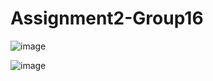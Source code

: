 # Assignment2-Group16


![image](https://user-images.githubusercontent.com/94460287/199148393-f8092f1c-7ff5-4af2-9ed2-5fc5c2b25600.png)

![image](https://user-images.githubusercontent.com/94460287/199147501-8868fb14-5c7f-4ffc-9a99-738cd900c05f.png)
